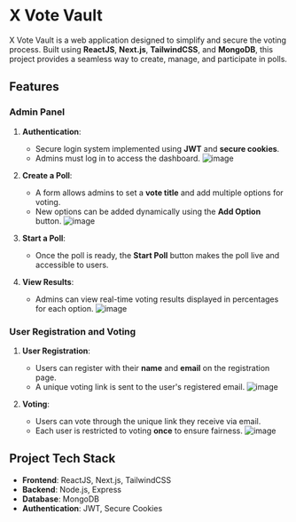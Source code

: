 # X Vote Vault

X Vote Vault is a web application designed to simplify and secure the voting process. Built using **ReactJS**, **Next.js**, **TailwindCSS**, and **MongoDB**, this project provides a seamless way to create, manage, and participate in polls.

## Features

### Admin Panel
1. **Authentication**:
   - Secure login system implemented using **JWT** and **secure cookies**.
   - Admins must log in to access the dashboard.
![image](https://github.com/user-attachments/assets/e4612123-1c79-4191-a5bb-8c340b2654b1)

2. **Create a Poll**:
   - A form allows admins to set a **vote title** and add multiple options for voting.
   - New options can be added dynamically using the **Add Option** button.
![image](https://github.com/user-attachments/assets/76b1a2b9-ff93-4791-913f-f7182e5280e6)

3. **Start a Poll**:
   - Once the poll is ready, the **Start Poll** button makes the poll live and accessible to users.

4. **View Results**:
   - Admins can view real-time voting results displayed in percentages for each option.
![image](https://github.com/user-attachments/assets/20bf8323-b706-4cea-ab02-98dc8d106952)

### User Registration and Voting
1. **User Registration**:
   - Users can register with their **name** and **email** on the registration page.
   - A unique voting link is sent to the user's registered email.
![image](https://github.com/user-attachments/assets/fcfa6385-4249-45d4-a92d-42976e00df95)

2. **Voting**:
   - Users can vote through the unique link they receive via email.
   - Each user is restricted to voting **once** to ensure fairness.
![image](https://github.com/user-attachments/assets/f20f21ef-c3a2-429e-a9d7-664ce3130b22)

## Project Tech Stack
- **Frontend**: ReactJS, Next.js, TailwindCSS
- **Backend**: Node.js, Express
- **Database**: MongoDB
- **Authentication**: JWT, Secure Cookies

 
